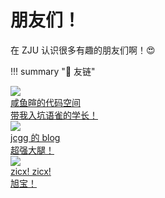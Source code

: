# 朋友们！

在 ZJU 认识很多有趣的朋友们啊！😍

!!! summary "🔗 友链"
    <div class="flink-list">
        <div class="flink-list-item">
                <div class="flink-item-icon">
                    ![](https://xuan-insr.github.io/logo.ico)
                </div>
            <a href="https://xuan-insr.github.io/" title="咸鱼暄的代码空间" target="_blank">
                <div class="flink-item-name">咸鱼暄的代码空间</div>
                <div class="flink-item-desc">带我入坑语雀的学长！</div>
            </a>
        </div>
        <div class="flink-list-item">
                <div class="flink-item-icon">
                    ![](https://unicocn.github.io/img/avatar_hu1d23554e556787a34573de33aaa6d534_25919_300x0_resize_box_3.png)
                </div>
            <a href="https://unicocn.github.io/" title="jcgg 的 blog" target="_blank">
                <div class="flink-item-name">jcgg 的 blog</div>
                <div class="flink-item-desc">超强大腿！</div>
            </a>
        </div>
        <div class="flink-list-item">
                <div class="flink-item-icon">
                    ![](https://media.giphy.com/media/mGcNjsfWAjY5AEZNw6/giphy.gif)
                </div>
            <a href="https://unicocn.github.io/" title="zicx 的博客" target="_blank">
                <div class="flink-item-name">zicx! zicx!</div>
                <div class="flink-item-desc">旭宝！</div>
            </a>
        </div>
    </div>

    